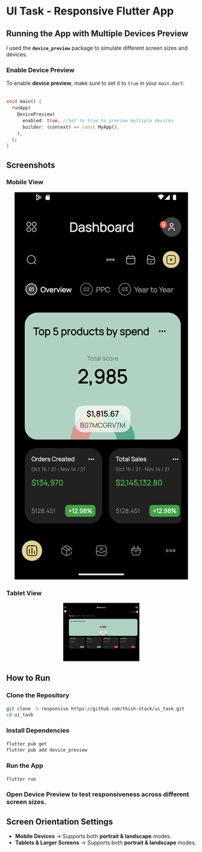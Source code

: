 # UI Task - Responsive Flutter App

## Running the App with Multiple Devices Preview  

I used the **`device_preview`** package to simulate different screen sizes and devices.  

### **Enable Device Preview**  
To enable **device preview**, make sure to set it to `true` in your `main.dart`:

```dart

void main() {
  runApp(
    DevicePreview(
      enabled: true, //Set to true to preview multiple devices
      builder: (context) => const MyApp(),
    ),
  );
}
```

## Screenshots

### Mobile View
<p align="center">
<img src="screenshots/ui_task_mob1.png" >
</p>

### Tablet View 
<p align="center">
 <img src="screenshots/ui_task_tab2.PNG" width="40%">
</p>

## How to Run  

### Clone the Repository  
```sh
git clone -b responsive https://github.com/thish-stack/ui_task.git
cd ui_task
```

### Install Dependencies  
```sh
flutter pub get
flutter pub add device_preview
```

### Run the App  
```sh
flutter run
```

### Open Device Preview to test responsiveness across different screen sizes.  

## Screen Orientation Settings  
- **Mobile Devices** →  Supports both **portrait & landscape** modes. 
- **Tablets & Larger Screens** → Supports both **portrait & landscape** modes.  


